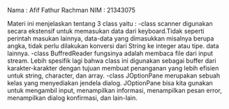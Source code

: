 Nama : Afif Fathur Rachman
NIM : 21343075

Materi ini menjelaskan tentang 3 class yaitu :
-class scanner 
digunakan secara ekstensif untuk memasukan data dari keyboard.Tidak seperti perintah masukan lainnya, data-data yang dimasukkan misalnya berupa angka, tidak perlu dilakukan konversi dari String ke integer atau tipe. data lainnya.
-class BuffredReader 
fungsinya adalah membaca file dari input stream. Lebih spesifik lagi bahwa class ini digunakan sebagai buffer dari karakter-karakter dengan tujuan membuat penanganan yang lebih efisien untuk string, character, dan array.
-class JOptionPane 
merupakan sebuah kelas yang menyediakan jendela dialog. JOptionPane bisa kita gunakan untuk mengambil input, menampilkan informasi, menampilkan pesan error, menampilkan dialog konfirmasi, dan lain-lain.
